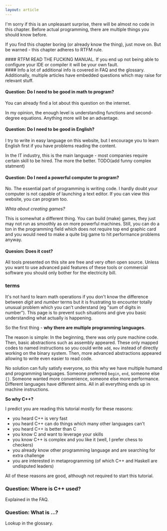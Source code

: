 ```yaml
---
layout: article
---
```


I'm sorry if this is an unpleasant surprise, there will be almost no code in this chapter. Before actual programming, there are multiple things you should know before.

If you find this chapter boring (or already know the thing), just move on. But be warned - this chapter adheres to RTFM rule.

<div class="note pro-tip">
#### RTFM
<i class="fas fa-star-exclamation"></i>
READ THE FUCKING MANUAL. If you end up not being able to configure your IDE or compiler it will be your own fault.
</div>

<div class="note info">
#### Info
<i class="fas fa-info-circle"></i>
a lot of additional info is covered in FAQ and the glossary. Additionally, multiple articles have embedded questions which may raise for relevant stuff.
</div>

#### Question: Do I need to be good in math to program?

You can already find a lot about this question on the internet.

In my opinion, the enough level is understanding functions and second-degree equations. Anything more will be an advantage.

#### Question: Do I need to be good in English?

I try to write in easy language on this website, but I encourage you to learn English first if you have problems reading the content.

In the IT industry, this is the main language - most companies require certain skill to be hired. The more the better. TODO(add funny complex statment)

#### Question: Do I need a powerful computer to program?

No. The essential part of programming is writing code. I hardly doubt your computer is not capable of launching a text editor. If you can view this website, you can program too.

*Whta about creating games?*

This is somewhat a different thing. You can build (make) games, they just may not run as smoothly as on more powerful machines. Still, you can do a ton in the programming field which does not require top end graphic card and you would need to make a quite big game to hit performance problems anyway.

#### Quesion: Does it cost?

All tools presented on this site are free and very often open source. Unless you want to use advanced paid features of these tools or commercial software you should only bother for the electricity bill.

### terms

It's not hard to learn math operations if you don't know the difference between *digit* and *number* terms but it is frustrating to encounter totally unusual problem which you can't understand (eg "sum of digits in number"). This page is to prevent such situations and give you basic understanding what actually is happening.

So the first thing - **why there are multiple programming languages**.

The reason is simple: In the beginning, there was only pure machine code. Then, basic abstractions such as assembly appeared. These only mapped codes to named instructions so you could write `add`, `mov` instead of directly working on the binary system. Then, more advanced abstractions appeared allowing to write even easier to read code.

No solution can fully satisfy everyone, so this why we have multiple humand and programming languages. Someone preferred `begin`, `end`, someone else `{}`. Someone wanted more convenience, someone else more performance.  Different languages have different aims. All in all everything ends up in machine instructions.

**So why C++?**

I predict you are reading this tutorial mostly for these reasons:

- you heard C++ is very fast
- you heard C++ can do things which many other languages can't 
- you heard C++ is better than C
- you know C and want to leverage your skills
- you know C++ is complex and you like it (well, I prefer chess to checkers)
- you already know other programming language and are searching for extra challenge
- you are interested in metaprogramming (of which C++ and Haskell are undisputed leaders)

All of these reasons are good, although not required to start this tutorial.

### Question: Where is C++ used?

Explained in the FAQ.

### Question: What is ...?

Lookup in the glossary.